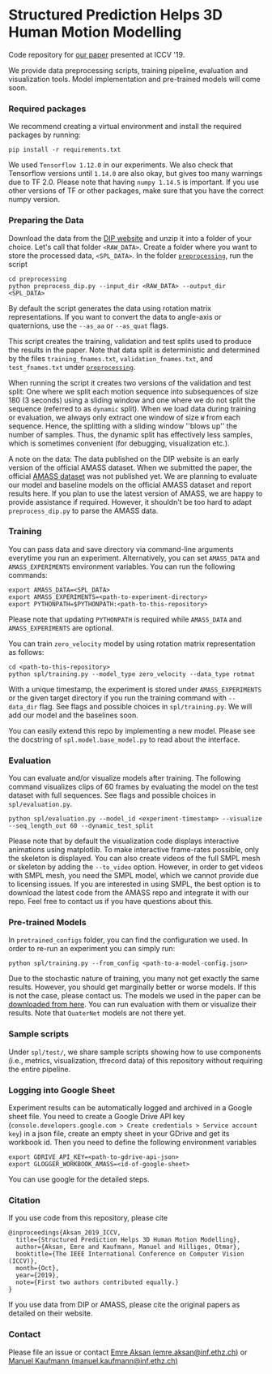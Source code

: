# Structured Prediction Helps 3D Human Motion Modelling 
Code repository for [our paper](https://ait.ethz.ch/projects/2019/spl/) presented at ICCV '19. 

We provide data preprocessing scripts, training pipeline, evaluation and visualization tools. Model implementation and pre-trained models will come soon. 

### Required packages
We recommend creating a virtual environment and install the required packages by running:
```
pip install -r requirements.txt
```
We used `Tensorflow 1.12.0` in our experiments. We also check that Tensorflow versions until `1.14.0` are also okay, but gives too many warnings due to TF 2.0. 
Please note that having `numpy 1.14.5` is important. If you use other versions of TF or other packages, make sure that you have the correct numpy version.  

### Preparing the Data
Download the data from the [DIP website](http://dip.is.tue.mpg.de/) and unzip it into a folder of your choice. Let's call that folder `<RAW_DATA>`. Create a folder where you want to store the processed data, `<SPL_DATA>`. In the folder [`preprocessing`](./preprocessing), run the script

```
cd preprocessing
python preprocess_dip.py --input_dir <RAW_DATA> --output_dir <SPL_DATA>
```

By default the script generates the data using rotation matrix representations. If you want to convert the data to angle-axis or quaternions, use the `--as_aa` or `--as_quat` flags.

This script creates the training, validation and test splits used to produce the results in the paper. Note that data split is deterministic and determined by the files `training_fnames.txt`, `validation_fnames.txt`, and `test_fnames.txt` under [`preprocessing`](./preprocessing).

When running the script it creates two versions of the validation and test split: One where we split each motion sequence into subsequences of size 180 (3 seconds) using a sliding window and one where we do not split the sequence (referred to as `dynamic` split). When we load data during training or evaluation, we always only extract one window of size `W` from each sequence. Hence, the splitting with a sliding window ''blows up'' the number of samples. Thus, the dynamic split has effectively less samples, which is sometimes convenient (for debugging, visualization etc.).

A note on the data: The data published on the DIP website is an early version of the official AMASS dataset. When we submitted the paper, the official [AMASS dataset](https://amass.is.tue.mpg.de/) was not published yet. We are planning to evaluate our model and baseline models on the official AMASS dataset and report results here. 
If you plan to use the latest version of AMASS, we are happy to provide assistance if required. However, it shouldn't be too hard to adapt `preprocess_dip.py` to parse the AMASS data. 

### Training
You can pass data and save directory via command-line arguments everytime you run an experiment. Alternatively, you can set `AMASS_DATA` and `AMASS_EXPERIMENTS` environment variables. You can run the following commands:
```
export AMASS_DATA=<SPL_DATA>
export AMASS_EXPERIMENTS=<path-to-experiment-directory>
export PYTHONPATH=$PYTHONPATH:<path-to-this-repository>
```
Please note that updating `PYTHONPATH` is required while `AMASS_DATA` and `AMASS_EXPERIMENTS` are optional.

You can train `zero_velocity` model by using rotation matrix representation as follows: 
```
cd <path-to-this-repository>
python spl/training.py --model_type zero_velocity --data_type rotmat
```
With a unique timestamp, the experiment is stored under `AMASS_EXPERIMENTS` or the given target directory if you run the training command with `--data_dir` flag.
See flags and possible choices in `spl/training.py`. We will add our model and the baselines soon.

You can easily extend this repo by implementing a new model. Please see the docstring of `spl.model.base_model.py` to read about the interface.

### Evaluation
You can evaluate and/or visualize models after training. The following command visualizes clips of 60 frames by evaluating the model on the test dataset with full sequences.
See flags and possible choices in `spl/evaluation.py`. 
```
python spl/evaluation.py --model_id <experiment-timestamp> --visualize --seq_length_out 60 --dynamic_test_split
```

Please note that by default the visualization code displays interactive animations using matplotlib. To make interactive frame-rates possible, only the skeleton is displayed. You can also create videos of the full SMPL mesh or skeleton by adding the `--to_video` option. However, in order to get videos with SMPL mesh, you need the SMPL model, which we cannot provide due to licensing issues. If you are interested in using SMPL, the best option is to download the latest code from the AMASS repo and integrate it with our repo. Feel free to contact us if you have questions about this.

### Pre-trained Models
In `pretrained_configs` folder, you can find the configuration we used. In order to re-run an experiment you can simply run:
```
python spl/training.py --from_config <path-to-a-model-config.json>
``` 
Due to the stochastic nature of training, you many not get exactly the same results. 
However, you should get marginally better or worse models. If this is not the case, please contact us. 
The models we used in the paper can be [downloaded from here](https://ait.ethz.ch/projects/2019/spl/downloads/spl_models.zip).
You can run evaluation with them or visualize their results. Note that `QuaterNet` models are not there yet. 

### Sample scripts
Under `spl/test/`, we share sample scripts showing how to use components (i.e., metrics, visualization, tfrecord data) of this repository without requiring the entire pipeline.

### Logging into Google Sheet
Experiment results can be automatically logged and archived in a Google sheet file. You need to create a Google Drive API key (`console.developers.google.com > Create credentials > Service account key`)  in a json file, create an empty sheet in your GDrive and get its workbook id.
Then you need to define the following environment variables
```
export GDRIVE_API_KEY=<path-to-gdrive-api-json>
export GLOGGER_WORKBOOK_AMASS=<id-of-google-sheet>
```
You can use google for the detailed steps.
 

### Citation
If you use code from this repository, please cite 

```
@inproceedings{Aksan_2019_ICCV,
  title={Structured Prediction Helps 3D Human Motion Modelling},
  author={Aksan, Emre and Kaufmann, Manuel and Hilliges, Otmar},
  booktitle={The IEEE International Conference on Computer Vision (ICCV)},
  month={Oct},
  year={2019},
  note={First two authors contributed equally.}
}
```

If you use data from DIP or AMASS, please cite the original papers as detailed on their website.

### Contact
Please file an issue or contact [Emre Aksan (emre.aksan@inf.ethz.ch)](mailto:emre.aksan@inf.ethz.ch) or [Manuel Kaufmann (manuel.kaufmann@inf.ethz.ch)](mailto:manuel.kaufmann@inf.ethz.ch)
